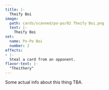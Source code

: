 ```yaml
---
title: |-
  Theify Boi
image: 
  path: cards/scanned/po-po/02 Theify Boi.png
  text: |-
    Theify Boi
set:
  name: Po-Po Boi
  number: 2
effects: 
- |-
  Steal a card from an opponent.
flavor-text: |-
  "Theithery"
---
```

Some actual info about this thing TBA.
